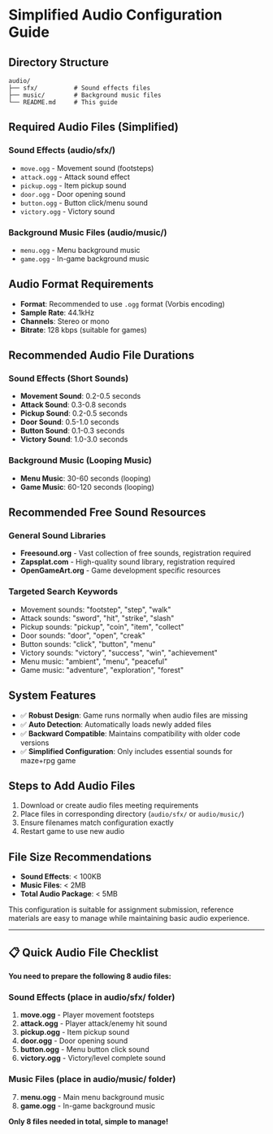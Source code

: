 # Simplified Audio Configuration Guide

## Directory Structure

```
audio/
├── sfx/          # Sound effects files
├── music/        # Background music files
└── README.md     # This guide
```

## Required Audio Files (Simplified)

### Sound Effects (audio/sfx/)
- `move.ogg` - Movement sound (footsteps)
- `attack.ogg` - Attack sound effect
- `pickup.ogg` - Item pickup sound
- `door.ogg` - Door opening sound
- `button.ogg` - Button click/menu sound
- `victory.ogg` - Victory sound

### Background Music Files (audio/music/)
- `menu.ogg` - Menu background music
- `game.ogg` - In-game background music

## Audio Format Requirements

- **Format**: Recommended to use `.ogg` format (Vorbis encoding)
- **Sample Rate**: 44.1kHz
- **Channels**: Stereo or mono
- **Bitrate**: 128 kbps (suitable for games)

## Recommended Audio File Durations

### Sound Effects (Short Sounds)
- **Movement Sound**: 0.2-0.5 seconds
- **Attack Sound**: 0.3-0.8 seconds
- **Pickup Sound**: 0.2-0.5 seconds
- **Door Sound**: 0.5-1.0 seconds
- **Button Sound**: 0.1-0.3 seconds
- **Victory Sound**: 1.0-3.0 seconds

### Background Music (Looping Music)
- **Menu Music**: 30-60 seconds (looping)
- **Game Music**: 60-120 seconds (looping)

## Recommended Free Sound Resources

### General Sound Libraries
- **Freesound.org** - Vast collection of free sounds, registration required
- **Zapsplat.com** - High-quality sound library, registration required
- **OpenGameArt.org** - Game development specific resources

### Targeted Search Keywords
- Movement sounds: "footstep", "step", "walk"
- Attack sounds: "sword", "hit", "strike", "slash"
- Pickup sounds: "pickup", "coin", "item", "collect"
- Door sounds: "door", "open", "creak"
- Button sounds: "click", "button", "menu"
- Victory sounds: "victory", "success", "win", "achievement"
- Menu music: "ambient", "menu", "peaceful"
- Game music: "adventure", "exploration", "forest"

## System Features

- ✅ **Robust Design**: Game runs normally when audio files are missing
- ✅ **Auto Detection**: Automatically loads newly added files
- ✅ **Backward Compatible**: Maintains compatibility with older code versions
- ✅ **Simplified Configuration**: Only includes essential sounds for maze+rpg game

## Steps to Add Audio Files

1. Download or create audio files meeting requirements
2. Place files in corresponding directory (`audio/sfx/` or `audio/music/`)
3. Ensure filenames match configuration exactly
4. Restart game to use new audio

## File Size Recommendations

- **Sound Effects**: < 100KB
- **Music Files**: < 2MB
- **Total Audio Package**: < 5MB

This configuration is suitable for assignment submission, reference materials are easy to manage while maintaining basic audio experience.

---

## 📋 Quick Audio File Checklist

**You need to prepare the following 8 audio files:**

### Sound Effects (place in audio/sfx/ folder)
1. **move.ogg** - Player movement footsteps
2. **attack.ogg** - Player attack/enemy hit sound
3. **pickup.ogg** - Item pickup sound
4. **door.ogg** - Door opening sound
5. **button.ogg** - Menu button click sound
6. **victory.ogg** - Victory/level complete sound

### Music Files (place in audio/music/ folder)
7. **menu.ogg** - Main menu background music
8. **game.ogg** - In-game background music

**Only 8 files needed in total, simple to manage!** 